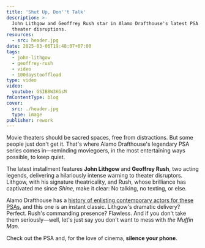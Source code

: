 ```yaml
---
title: 'Shut Up, Don''t Talk'
description: >-
  John Lithgow and Geoffrey Rush star in Alamo Drafthouse's latest PSA against
  theater disruptions.
resources:
  - src: header.jpg
date: 2025-03-06T19:48:07+07:00
tags:
  - john-lithgow
  - geoffrey-rush
  - video
  - 100daystooffload
type: video
video:
  youtube: GSIB8W3KGsM
fmContentType: blog
cover:
  src: ./header.jpg
  type: image
publisher: rework
---
```


Movie theaters should be sacred spaces, free from distractions. But some people just don't get it. That's where Alamo Drafthouse's legendary PSA series comes in—reminding moviegoers, in the most entertaining ways possible, to keep quiet.

The latest installment features **John Lithgow** and **Geoffrey Rush**, two acting legends, delivering a hilariously intense warning to theater disruptors. Lithgow, with his signature theatricality, and Rush, whose brilliance has captivated me since *Shine*, make it clear: No talking, no texting, or else.

Alamo Drafthouse has a [history of enlisting contemporary actors for these PSAs](https://www.youtube.com/playlist?list=PLpX5OvrhWl9I59CYEx_ZtXnSmpBQEDbWe), and this one is an instant classic. Lithgow's dramatic delivery? Perfect. Rush's commanding presence? Flawless. And if you don't take them seriously—well, let's just say you don't want to mess with *the Muffin Man*.

Check out the PSA and, for the love of cinema, **silence your phone**.
